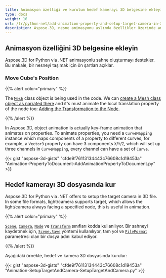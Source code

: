 ```yaml
---
title: Animasyon özelliği ve kurulum hedef kamerayı 3D belgesine ekleyin
type: docs
weight: 10
url: /tr/python-net/add-animation-property-and-setup-target-camera-in-3d-document/
description: Aspose.3D, nesne animasyonu aslında özellikler üzerinde animasyonlar yapan anahtar çerçeve animasyonudur. Özellikleri canlandırmak için, bir mülkün bileşenlerini farklı eğrilere eşleştiren bir eğrileme örneğine ihtiyacınız vardır, örneğin, bir vector3 özelliği, üç kanalı eğrilemede kuracak 3 bileşen x/y/z'ye sahip olabilir, her kanal bir eğri kümesine sahip olabilir.
---
```

##  **Animasyon özelliğini 3D belgesine ekleyin**
Aspose.3D for Python via .NET animasyonlu sahne oluşturmayı destekler. Bu makale, bir nesneyi taşımak için ön şartları açıklar.
###  **Move Cube's Position**
{{% alert color="primary" %}}

The [`Mesh`](https://reference.aspose.com/3d/net/aspose.threed.entities/mesh) class object is being used in the code. We can [create a Mesh class object as narrated there](/3d/net/create-and-read-an-existing-3d-scene/) and it's must animate the local translation property of the node too: [Adding the Transformation to the Node](/3d/net/adding-transformation-to-the-node/).

{{% /alert %}}

In Aspose.3D, object animation is actually key-frame animation that animates on properties. To animate properties, you need a `CurveMapping` instance which maps components of a property to different curves, for example, a `Vector3` property can have 3 components `X`/`Y`/`Z`, which will set up three channels in `CurveMapping`, every channel can have a set of `Curve`.

{{< gist "aspose-3d-gists" "cfde9f76113134443c76608c1d19453a" "Animation-PropertyToDocument-AddAnimationPropertyToDocument.py" >}}
##  **Hedef kamerayı 3D dosyasında kur**
Aspose.3D for Python via .NET offers to setup the target camera in 3D file. In some file formats, light/camera supports target, which allows the light/camera always facing a specified node, this is useful in animation.

{{% alert color="primary" %}}

[`Scene`](https://reference.aspose.com/3d/net/aspose.threed/scene), [`Camera`](https://reference.aspose.com/3d/net/aspose.threed.entities/camera), [`Node`](https://reference.aspose.com/3d/net/aspose.threed/node) ve [`Transform`](https://reference.aspose.com/3d/net/aspose.threed/transform) sınıfları kodda kullanılıyor. Bir sahneyi kaydetmek için, [`Scene.Save`](https://reference.aspose.com/3d/net/aspose.threed/scene/methods/save) yöntemi kullanılıyor, tam yol ve [`FileFormat`](https://reference.aspose.com/3d/net/aspose.threed/fileformat) parametresi olan bir dosya adını kabul ediyor.

{{% /alert %}}

Aşağıdaki örnekte, hedef ve kamera 3D dosyasında kurulur:

{{< gist "aspose-3d-gists" "cfde9f76113134443c76608c1d19453a" "Animation-SetupTargetAndCamera-SetupTargetAndCamera.py" >}}
